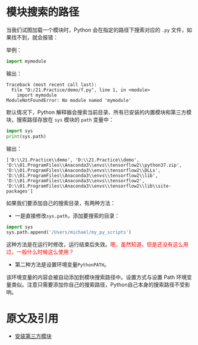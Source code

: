 

# 模块搜索的路径

当我们试图加载一个模块时，Python 会在指定的路径下搜索对应的 `.py` 文件，如果找不到，就会报错：

举例：

```py
import mymodule
```

输出：

```
Traceback (most recent call last):
  File "D:/21.Practice/demo/f.py", line 1, in <module>
    import mymodule
ModuleNotFoundError: No module named 'mymodule'
```

默认情况下，Python 解释器会搜索当前目录、所有已安装的内置模块和第三方模块，搜索路径存放在 `sys` 模块的 `path` 变量中：

```py
import sys
print(sys.path)
```

输出：

```
['D:\\21.Practice\\demo', 'D:\\21.Practice\\demo', 'D:\\01.ProgramFiles\\Anaconda3\\envs\\tensorflow2\\python37.zip', 'D:\\01.ProgramFiles\\Anaconda3\\envs\\tensorflow2\\DLLs', 'D:\\01.ProgramFiles\\Anaconda3\\envs\\tensorflow2\\lib', 'D:\\01.ProgramFiles\\Anaconda3\\envs\\tensorflow2', 'D:\\01.ProgramFiles\\Anaconda3\\envs\\tensorflow2\\lib\\site-packages']
```

如果我们要添加自己的搜索目录，有两种方法：

- 一是直接修改`sys.path`，添加要搜索的目录：

```py
import sys
sys.path.append('/Users/michael/my_py_scripts')
```

这种方法是在运行时修改，运行结束后失效。<span style="color:red;">嗯，虽然知道，但是还没有这么用过，一般什么时候这么使用？</span>

- 第二种方法是设置环境变量`PythonPATH`。

该环境变量的内容会被自动添加到模块搜索路径中。设置方式与设置 Path 环境变量类似。注意只需要添加你自己的搜索路径，Python自己本身的搜索路径不受影响。





# 原文及引用

- [安装第三方模块](https://www.liaoxuefeng.com/wiki/0014316089557264a6b348958f449949df42a6d3a2e542c000/00143186362353505516c5d4e38456fb225c18cc5b54ffb000)

